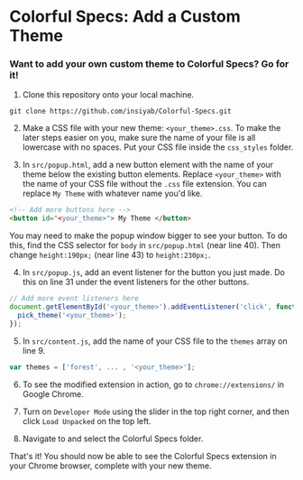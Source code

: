 # Colorful Specs: Add a Custom Theme

### Want to add your own custom theme to Colorful Specs? Go for it!

1. Clone this repository onto your local machine. 

```
git clone https://github.com/insiyab/Colorful-Specs.git
```

2. Make a CSS file with your new theme: `<your_theme>.css`. To make the later steps easier on you, make sure the name of your file is all lowercase with no spaces. Put your CSS file inside the `css_styles` folder.

3. In `src/popup.html`, add a new button element with the name of your theme below the existing button elements. Replace `<your_theme>` with the name of your CSS file without the `.css` file extension. You can replace `My Theme` with whatever name you'd like.

```html
<!-- Add more buttons here -->
<button id="<your_theme>"> My Theme </button>
```

You may need to make the popup window bigger to see your button. To do this, find the CSS selector for `body` in `src/popup.html` (near line 40). Then change `height:190px;` (near line 43) to `height:230px;`.

4. In `src/popup.js`, add an event listener for the button you just made. Do this on line 31 under the event listeners for the other buttons.

```javascript
// Add more event listeners here
document.getElementById('<your_theme>').addEventListener('click', function(){
  pick_theme('<your_theme>');
});
```

5. In `src/content.js`, add the name of your CSS file to the `themes` array on line 9.

```javascript
var themes = ['forest', ... , '<your_theme>'];
```

6. To see the modified extension in action, go to `chrome://extensions/` in Google Chrome. 

7. Turn on `Developer Mode` using the slider in the top right corner, and then click `Load Unpacked` on the top left. 

8. Navigate to and select the Colorful Specs folder.

That's it! You should now be able to see the Colorful Specs extension in your Chrome browser, complete with your new theme.
